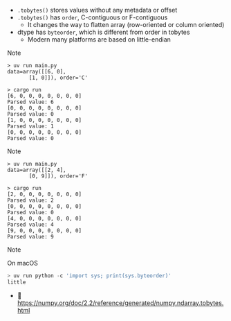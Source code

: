 * `.tobytes()` stores values without any metadata or offset
* `.tobytes()` has `order`, C-contiguous or F-contiguous
  * It changes the way to flatten array (row-oriented or column oriented)
* dtype has `byteorder`, which is different from order in tobytes
  * Modern many platforms are based on little-endian

> [!NOTE]
```
> uv run main.py
data=array([[6, 0],
       [1, 0]]), order='C'

> cargo run
[6, 0, 0, 0, 0, 0, 0, 0]
Parsed value: 6
[0, 0, 0, 0, 0, 0, 0, 0]
Parsed value: 0
[1, 0, 0, 0, 0, 0, 0, 0]
Parsed value: 1
[0, 0, 0, 0, 0, 0, 0, 0]
Parsed value: 0
```

> [!NOTE]
```
> uv run main.py
data=array([[2, 4],
       [0, 9]]), order='F'

> cargo run
[2, 0, 0, 0, 0, 0, 0, 0]
Parsed value: 2
[0, 0, 0, 0, 0, 0, 0, 0]
Parsed value: 0
[4, 0, 0, 0, 0, 0, 0, 0]
Parsed value: 4
[9, 0, 0, 0, 0, 0, 0, 0]
Parsed value: 9
```

> [!NOTE]
> On macOS
>
> ```py
> > uv run python -c 'import sys; print(sys.byteorder)'
> little
> ```

* :link: https://numpy.org/doc/2.2/reference/generated/numpy.ndarray.tobytes.html
